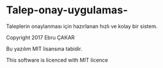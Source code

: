 # Talep-onay-uygulamas-
Taleplerin onaylanması için hazırlanan hızlı ve kolay bir sistem.

Copyright 2017 Ebru ÇAKAR

Bu yazılım MIT lisansına tabidir.

This software is licenced with MIT licence
